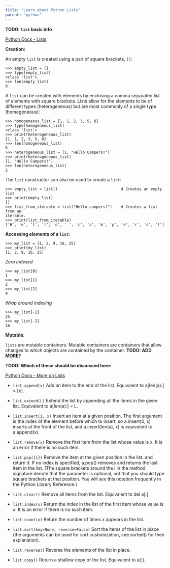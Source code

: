 ```yaml
---
title: "Learn about Python Lists"
parent: "python"
---
```


**TODO: `list` basic info**

[Python Docs - Lists](https://docs.python.org/3/library/stdtypes.html#lists)

**Creation:**

An empty `list` is created using a pair of square brackets, `[]`:

    >>> empty_list = []
    >>> type(empty_list)
    <class 'list'>
    >>> len(empty_list)
    0

A `list` can be created with elements by enclosing a comma separated list of elements with square brackets. Lists allow for the elements to be of different types (heterogeneous) but are most commonly of a single type (homogeneous):

    >>> homogeneous_list = [1, 1, 2, 3, 5, 8]
    >>> type(homogeneous_list)
    <class 'list'>
    >>> print(heterogeneous_list)
    [1, 1, 2, 3, 5, 8]
    >>> len(homogeneous_list)
    6
    >>> heterogeneous_list = [1, "Hello Campers!"]
    >>> print(heterogeneous_list)
    [1, "Hello Campers!"]
    >>> len(heterogeneous_list)
    2

The `list` constructor can also be used to create a `list`:

    >>> empty_list = list()                            # Creates an empty list
    >>> print(empty_list)
    []
    >>> list_from_iterable = list("Hello campers!")    # Creates a list from an
    iterable.
    >>> print(list_from_iterable)
    ['H', 'e', 'l', 'l', 'o', ' ', 'c', 'a', 'm', 'p', 'e', 'r', 's', '!']

**Accessing elements of a `list`:**

    >>> my_list = [1, 2, 9, 16, 25]
    >>> print(my_list)
    [1, 2, 9, 16, 25]

_Zero indexed_

    >>> my_list[0]
    1
    >>> my_list[1]
    2
    >>> my_list[2]
    9

_Wrap around indexing_

    >>> my_list[-1]
    25
    >>> my_list[-2]
    16

**Mutable:**

`lists` are mutable containers. Mutable containers are containers that allow changes to which objects are contained by the container. **TODO: ADD MORE?**

**TODO: Which of these should be discussed here:**

[Python Docs - More on Lists](https://docs.python.org/3/tutorial/datastructures.html#more-on-lists)

*   `list.append(x)` Add an item to the end of the list. Equivalent to a[len(a):] = [x].

*   `list.extend(L)` Extend the list by appending all the items in the given list. Equivalent to a[len(a):] = L.

*   `list.insert(i, x)` Insert an item at a given position. The first argument is the index of the element before which to insert, so a.insert(0, x) inserts at the front of the list, and a.insert(len(a), x) is equivalent to a.append(x).

*   `list.remove(x)` Remove the first item from the list whose value is x. It is an error if there is no such item.

*   `list.pop([i])` Remove the item at the given position in the list, and return it. If no index is specified, a.pop() removes and returns the last item in the list. (The square brackets around the i in the method signature denote that the parameter is optional, not that you should type square brackets at that position. You will see this notation frequently in the Python Library Reference.)

*   `list.clear()` Remove all items from the list. Equivalent to del a[:].

*   `list.index(x)` Return the index in the list of the first item whose value is x. It is an error if there is no such item.

*   `list.count(x)` Return the number of times x appears in the list.

*   `list.sort(key=None, reverse=False)` Sort the items of the list in place (the arguments can be used for sort customization, see sorted() for their explanation).

*   `list.reverse()` Reverse the elements of the list in place.

*   `list.copy()` Return a shallow copy of the list. Equivalent to a[:].
